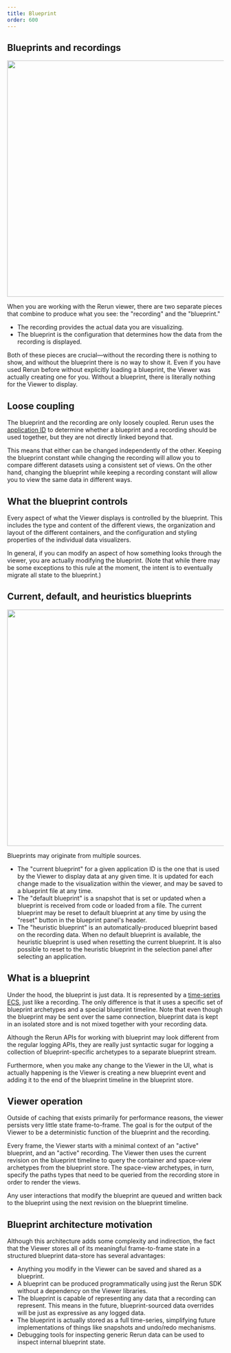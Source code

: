 ```yaml
---
title: Blueprint
order: 600
---
```


## Blueprints and recordings

<!-- source: Rerun Design System/Documentation schematics -->
<img src="https://static.rerun.io/6e2095a0ffa4f093deb59848b7c294581ded4678_blueprints_and_recordings.png" width="550px">

When you are working with the Rerun viewer, there are two separate pieces that
combine to produce what you see: the "recording" and the "blueprint."

-   The recording provides the actual data you are visualizing.
-   The blueprint is the configuration that determines how the data from the
    recording is displayed.

Both of these pieces are crucial—without the recording there is nothing to
show, and without the blueprint there is no way to show it. Even if you have
used Rerun before without explicitly loading a blueprint, the Viewer was
actually creating one for you. Without a blueprint, there is literally nothing
for the Viewer to display.

## Loose coupling

The blueprint and the recording are only loosely coupled. Rerun uses the
[application ID](apps-and-recordings.md) to determine whether a blueprint and a
recording should be used together, but they are not directly linked beyond that.

This means that either can be changed independently of the other. Keeping the
blueprint constant while changing the recording will allow you to compare
different datasets using a consistent set of views. On the other hand, changing
the blueprint while keeping a recording constant will allow you to view the same
data in different ways.

## What the blueprint controls

Every aspect of what the Viewer displays is controlled by the blueprint. This
includes the type and content of the different views, the organization and
layout of the different containers, and the configuration and styling properties
of the individual data visualizers.

In general, if you can modify an aspect of how something looks through the
viewer, you are actually modifying the blueprint. (Note that while there may be
some exceptions to this rule at the moment, the intent is to eventually migrate
all state to the blueprint.)

## Current, default, and heuristics blueprints

<!-- source: Rerun Design System/Documentation schematics -->
<img src="https://static.rerun.io/fe1fcf086752f5d7cdd64b195fb3a6cb99c50737_current_default_heuristic.png" width="550px">

Blueprints may originate from multiple sources.

- The "current blueprint" for a given application ID is the one that is used by the Viewer to display data at any given time. It is updated for each change made to the visualization within the viewer, and may be saved to a blueprint file at any time.
- The "default blueprint" is a snapshot that is set or updated when a blueprint is received from code or loaded from a file. The current blueprint may be reset to default blueprint at any time by using the "reset" button in the blueprint panel's header.
- The "heuristic blueprint" is an automatically-produced blueprint based on the recording data. When no default blueprint is available, the heuristic blueprint is used when resetting the current blueprint. It is also possible to reset to the heuristic blueprint in the selection panel after selecting an application.

## What is a blueprint

Under the hood, the blueprint is just data. It is represented by a
[time-series ECS](./entity-component.md), just like a recording. The only
difference is that it uses a specific set of blueprint archetypes and a special
blueprint timeline. Note that even though the blueprint may be sent over the
same connection, blueprint data is kept in an isolated store and is not mixed
together with your recording data.

Although the Rerun APIs for working with blueprint may look different from the
regular logging APIs, they are really just syntactic sugar for logging a
collection of blueprint-specific archetypes to a separate blueprint stream.

Furthermore, when you make any change to the Viewer in the UI, what is actually
happening is the Viewer is creating a new blueprint event and adding it to the
end of the blueprint timeline in the blueprint store.

## Viewer operation

Outside of caching that exists primarily for performance reasons, the viewer
persists very little state frame-to-frame. The goal is for the output of the
Viewer to be a deterministic function of the blueprint and the recording.

Every frame, the Viewer starts with a minimal context of an "active" blueprint,
and an "active" recording. The Viewer then uses the current revision on the
blueprint timeline to query the container and space-view archetypes from the
blueprint store. The space-view archetypes, in turn, specify the paths types
that need to be queried from the recording store in order to render the views.

Any user interactions that modify the blueprint are queued and written back to
the blueprint using the next revision on the blueprint timeline.

## Blueprint architecture motivation

Although this architecture adds some complexity and indirection, the fact that
the Viewer stores all of its meaningful frame-to-frame state in a structured
blueprint data-store has several advantages:

-   Anything you modify in the Viewer can be saved and shared as a blueprint.
-   A blueprint can be produced programmatically using just the Rerun SDK without
    a dependency on the Viewer libraries.
-   The blueprint is capable of representing any data that a recording can
    represent. This means in the future, blueprint-sourced data overrides will
    be just as expressive as any logged data.
-   The blueprint is actually stored as a full time-series, simplifying future
    implementations of things like snapshots and undo/redo mechanisms.
-   Debugging tools for inspecting generic Rerun data can be used to inspect
    internal blueprint state.
